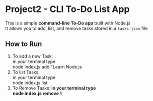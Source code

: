 # Project2 - CLI To-Do List App <br>

This is a simple **command-line To-Do app** built with Node.js <br>
It allows you to add, list, and remove tasks stored in a `tasks.json` file <br>

## How to Run <br>

1. To add a new Task:<br>
  in your terminal type<br>
  node index.js add "Learn Node.js<br>
2. To list Tasks:<br>
  in your terminal type<br>
  node index.js list<br>
3. To Remove Tasks:<b>
  in your terminal type<br>
  node index.js remove 1<br>